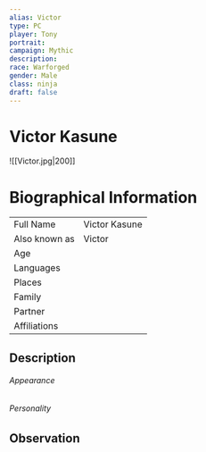 ```yaml
---
alias: Victor
type: PC
player: Tony
portrait:
campaign: Mythic
description: 
race: Warforged
gender: Male
class: ninja
draft: false
---
```

# Victor Kasune
![[Victor.jpg|200]]

# Biographical Information
|               |               |
| ------------- | ------------- |
| Full Name     | Victor Kasune |
| Also known as | Victor        |
| Age           |               |
| Languages     |               |
| Places        |               |
| Family        |               |
| Partner       |               |
| Affiliations  |               |

## Description
###### Appearance

###### Personality

## Observation
